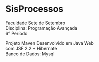 # SisProcessos

Faculdade Sete de Setembro </br>
Disciplina: Programação Avançada </br>
6° Período

Projeto Maven Desenvolvido em Java Web </br>
com JSF 2.2 + Hibernate </br>
Banco de Dados: Mysql
